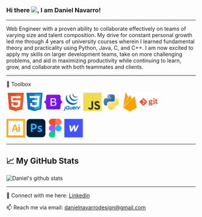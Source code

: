 ### Hi there <img src="https://raw.githubusercontent.com/MartinHeinz/MartinHeinz/master/wave.gif" width="30px">, I am Daniel Navarro!

---

Web Engineer with a proven ability to collaborate effectively on teams of varying size and talent composition. My drive for constant personal growth led me through 4 years of university courses wherein I learned fundamental theory and practicality using Python, Java, C, and C++. I am now excited to apply my skills on larger development teams, take on more challenging problems, and aid in maximizing productivity while continuing to learn, grow, and collaborate with both teammates and clients.

---

🧰 Toolbox

<img src="https://github.com/devicons/devicon/blob/master/icons/html5/html5-original.svg" alt="HTML logo" width="50" heigth="50" /><img src="https://github.com/devicons/devicon/blob/master/icons/css3/css3-original.svg" alt="CSS logo" width="50" heigth="50" /><img src="https://github.com/devicons/devicon/blob/master/icons/bootstrap/bootstrap-original.svg" alt="Bootsrap logo" width="50" heigth="50" /><img src="https://github.com/devicons/devicon/blob/master/icons/jquery/jquery-plain-wordmark.svg" alt="jQuery logo" width="50" heigth="50"/>    <img src="https://github.com/devicons/devicon/blob/master/icons/javascript/javascript-original.svg" alt="Javascript logo" width="50" heigth="50" /><img src="https://github.com/devicons/devicon/blob/master/icons/python/python-original.svg" alt="Python logo" width="50" heigth="50"/><img src="https://github.com/devicons/devicon/blob/master/icons/firebase/firebase-plain.svg" alt="Firebase logo" width="50" heigth="50" /><img src="https://github.com/devicons/devicon/blob/master/icons/git/git-plain-wordmark.svg" alt="Git logo" width="50" heigth="50" /><br><br>
<img src="https://github.com/devicons/devicon/blob/master/icons/illustrator/illustrator-line.svg" alt="Illustrator logo" width="50" heigth="50"/>     <img src="https://github.com/devicons/devicon/blob/master/icons/photoshop/photoshop-original.svg" alt="PS logo" width="50" heigth="50"/><img src="https://github.com/devicons/devicon/blob/master/icons/figma/figma-original.svg" alt="Figma logo" width="50" heigth="50" /><img src="https://github.com/devicons/devicon/blob/master/icons/webflow/webflow-original.svg" alt="Webflow logo" width="50" heigth="50" />  

---

## &#x1f4c8; My GitHub Stats

<!-- [![Top Langs](https://github-readme-stats.vercel.app/api/top-langs/?username=Dnavarro805&layout=compact)](https://github.com/Dnavarro805/github-readme-stats)
 -->
![Daniel's github stats](https://github-readme-stats.vercel.app/api?username=Dnavarro805&show_icons=true&theme=dark)

---


<!-- 👀 View my portfolio here: [Portfolio](http://www.meetdanielnavarro.com/) -->

💬 Connect with me here: [Linkedin](https://www.linkedin.com/in/meet-daniel-navarro)

📫 Reach me via email: [danielnavarrodesign@gmail.com](mailto:danielnavarrodesign@gmail.com)
